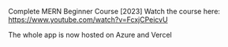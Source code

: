 Complete MERN Beginner Course [2023]
Watch the course here: https://www.youtube.com/watch?v=FcxjCPeicvU

The whole app is now hosted on Azure and Vercel

